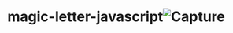 # magic-letter-javascript![Capture](https://user-images.githubusercontent.com/123875147/223423409-025cc6ce-0767-4e24-85fb-63506a863cbc.PNG)
